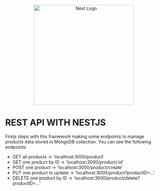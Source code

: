 <p align="center">
  <a href="http://nestjs.com/" target="blank"><img src="https://nestjs.com/img/logo_text.svg" width="320" alt="Nest Logo" /></a>
</p>

# REST API WITH NESTJS

Firsts steps with this framework making some endpoints to manage products data stored in MongoDB collection.
You can see the following endpoints:

- GET all products -> 'localhost:3000/product'
- GET one product by ID -> 'localhost:3000/product/:id'
- POST one product ->  'localhost:3000/product/create'
- PUT one product to update ->  'localhost:3000/product?productID=...'
- DELETE one product by ID ->  'localhost:3000/product/delete?productID=...'
